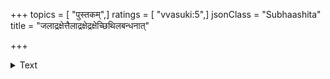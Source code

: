 +++
topics = [ "पुस्तकम्",]
ratings = [ "vvasuki:5",]
jsonClass = "Subhaashita"
title = "जलाद्रक्षेत्तैलाद्रक्षेद्रक्षेच्छिथिलबन्धनात्"

+++

<details><summary>Text</summary>

जलाद्रक्षेत्तैलाद्रक्षेद्रक्षेच्छिथिलबन्धनात्।  
मूर्खहस्ते न मां दद्यादिति वदति पुस्तकम् ॥
</details>
